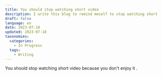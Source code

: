 ```yaml
---
title: You should stop watching short video
description: I write this blog to remind meself to stop watching short video.
draft: false
language: en
date: 2023-07-18
updated: 2023-07-18
taxonomies:
  categories:
    - In Progress
  tags:
    - Writing
---
```


You should stop watching short video because you don't enjoy it . 

<!-- more -->
